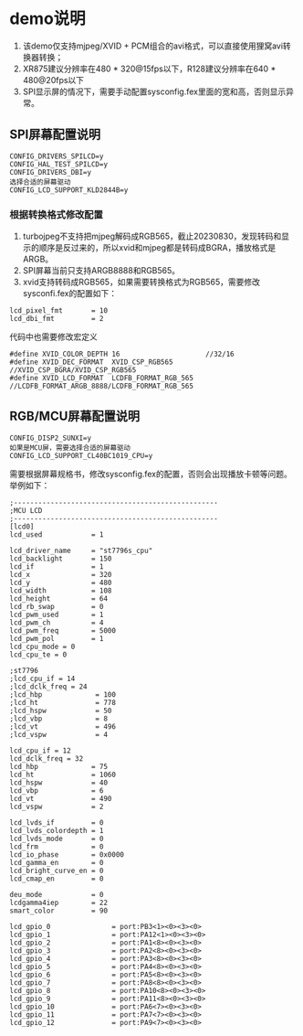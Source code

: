 # demo说明
1. 该demo仅支持mjpeg/XVID + PCM组合的avi格式，可以直接使用狸窝avi转换器转换；
2. XR875建议分辨率在480 * 320@15fps以下，R128建议分辨率在640 * 480@20fps以下
3. SPI显示屏的情况下，需要手动配置sysconfig.fex里面的宽和高，否则显示异常。

## SPI屏幕配置说明
```
CONFIG_DRIVERS_SPILCD=y
CONFIG_HAL_TEST_SPILCD=y
CONFIG_DRIVERS_DBI=y
选择合适的屏幕驱动
CONFIG_LCD_SUPPORT_KLD2844B=y
```
### 根据转换格式修改配置
1. turbojpeg不支持把mjpeg解码成RGB565，截止20230830，发现转码和显示的顺序是反过来的，所以xvid和mjpeg都是转码成BGRA，播放格式是ARGB。
2. SPI屏幕当前只支持ARGB8888和RGB565。
3. xvid支持转码成RGB565，如果需要转换格式为RGB565，需要修改sysconfi.fex的配置如下：
```
lcd_pixel_fmt       = 10
lcd_dbi_fmt         = 2
```
代码中也需要修改宏定义
```
#define XVID_COLOR_DEPTH 16                     //32/16
#define XVID_DEC_FORMAT  XVID_CSP_RGB565        //XVID_CSP_BGRA/XVID_CSP_RGB565
#define XVID_LCD_FORMAT  LCDFB_FORMAT_RGB_565   //LCDFB_FORMAT_ARGB_8888/LCDFB_FORMAT_RGB_565
```

## RGB/MCU屏幕配置说明
```
CONFIG_DISP2_SUNXI=y
如果是MCU屏，需要选择合适的屏幕驱动
CONFIG_LCD_SUPPORT_CL40BC1019_CPU=y
```
需要根据屏幕规格书，修改sysconfig.fex的配置，否则会出现播放卡顿等问题。举例如下：
```
;--------------------------------------------------
;MCU LCD
;--------------------------------------------------
[lcd0]
lcd_used            = 1

lcd_driver_name     = "st7796s_cpu"
lcd_backlight       = 150
lcd_if              = 1
lcd_x               = 320
lcd_y               = 480
lcd_width           = 108
lcd_height          = 64
lcd_rb_swap         = 0
lcd_pwm_used        = 1
lcd_pwm_ch          = 4
lcd_pwm_freq        = 5000
lcd_pwm_pol         = 1
lcd_cpu_mode = 0
lcd_cpu_te = 0

;st7796
;lcd_cpu_if = 14
;lcd_dclk_freq = 24
;lcd_hbp             = 100
;lcd_ht              = 778
;lcd_hspw            = 50
;lcd_vbp             = 8
;lcd_vt              = 496
;lcd_vspw            = 4

lcd_cpu_if = 12
lcd_dclk_freq = 32
lcd_hbp             = 75
lcd_ht              = 1060
lcd_hspw            = 40
lcd_vbp             = 6
lcd_vt              = 490
lcd_vspw            = 2

lcd_lvds_if         = 0
lcd_lvds_colordepth = 1
lcd_lvds_mode       = 0
lcd_frm             = 0
lcd_io_phase        = 0x0000
lcd_gamma_en        = 0
lcd_bright_curve_en = 0
lcd_cmap_en         = 0

deu_mode            = 0
lcdgamma4iep        = 22
smart_color         = 90

lcd_gpio_0               = port:PB3<1><0><3><0>
lcd_gpio_1               = port:PA12<1><0><3><0>
lcd_gpio_2               = port:PA1<8><0><3><0>
lcd_gpio_3               = port:PA2<8><0><3><0>
lcd_gpio_4               = port:PA3<8><0><3><0>
lcd_gpio_5               = port:PA4<8><0><3><0>
lcd_gpio_6               = port:PA5<8><0><3><0>
lcd_gpio_7               = port:PA8<8><0><3><0>
lcd_gpio_8               = port:PA10<8><0><3><0>
lcd_gpio_9               = port:PA11<8><0><3><0>
lcd_gpio_10              = port:PA6<7><0><3><0>
lcd_gpio_11              = port:PA7<7><0><3><0>
lcd_gpio_12              = port:PA9<7><0><3><0>
```
